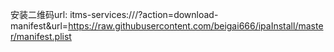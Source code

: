 
安装二维码url: itms-services:///?action=download-manifest&url=https://raw.githubusercontent.com/beigai666/ipaInstall/master/manifest.plist
